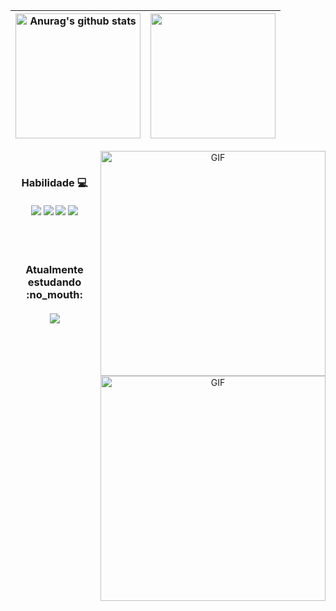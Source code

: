 
<div align="center">

| <a href="https://github.com/Heenrike"><img height="200px" align="center" src="https://github-readme-stats.vercel.app/api?username=Heenrike&show_icons=true&include_all_commits=true&theme=buefy&hide_border=true" alt="Anurag's github stats" /></a> | <a href="https://github.com/anuraghazra/github-readme-stats"><img height="200px" align="center" src="https://github-readme-stats.vercel.app/api/top-langs/?username=Heenrike&layout=compact&theme=buefy&hide_border=true" /></a> |
| ------------- | ------------- |

 <img align="right" alt="GIF" src="https://user-images.githubusercontent.com/90595158/224520261-cac35362-4a70-4108-85c8-260ac8e0b0bd.svg#gh-dark-mode-only" width="360px" />
    <img align="right" alt="GIF" src="https://user-images.githubusercontent.com/90595158/224520109-e00b8f1e-08c9-4316-9920-ea4e88701a61.svg#gh-light-mode-only" width="360px" />

</div>


<div align="center">
    <br>
    <h3> Habilidade 💻
        <br>
        <br>
        <img src="https://img.shields.io/badge/HTML5-E34F26?style=for-the-badge&logo=html5&logoColor=white" />
        <img src="https://img.shields.io/badge/CSS3-1572B6?style=for-the-badge&logo=css3&logoColor=white" />
        <!-- Add more shields if needed -->
        <img src="https://img.shields.io/badge/JavaScript-323330?style=for-the-badge&logo=javascript&logoColor=F7DF1E" />
        <img src="https://img.shields.io/badge/GitHub-100000?style=for-the-badge&logo=github&logoColor=white" />
    </h3>
</div>


<div>
    <br>
    <br>
</div>


<div align="center">
    <h3> Atualmente estudando :no_mouth:
        <br>
        <br>
        <img src="https://img.shields.io/badge/JavaScript-323330?style=for-the-badge&logo=javascript&logoColor=F7DF1E" />
    </h3>
</div>

